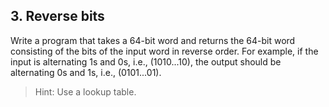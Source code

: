 ## 3. Reverse bits

Write a program that takes a 64-bit word and returns the 64-bit word consisting of
the bits of the input word in reverse order. For example, if the input is alternating 1s
and 0s, i.e., (1010...10), the output should be alternating 0s and 1s, i.e., (0101...01).

>Hint: Use a lookup table.